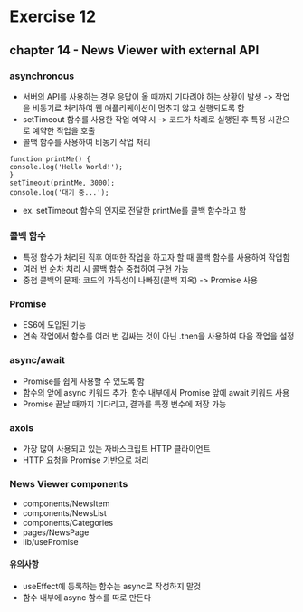 # Exercise 12

## chapter 14 - News Viewer with external API

### asynchronous

- 서버의 API를 사용하는 경우 응답이 올 때까지 기다려야 하는 상황이 발생 -> 작업을 비동기로 처리하여 웹 애플리케이션이 멈추지 않고 실행되도록 함
- setTimeout 함수를 사용한 작업 예약 시 -> 코드가 차례로 실행된 후 특정 시간으로 예약한 작업을 호출
- 콜백 함수를 사용하여 비동기 작업 처리

```
function printMe() {
console.log('Hello World!');
}
setTimeout(printMe, 3000);
console.log('대기 중...');
```

- ex. setTimeout 함수의 인자로 전달한 printMe를 콜백 함수라고 함

### 콜백 함수

- 특정 함수가 처리된 직후 어떠한 작업을 하고자 할 때 콜백 함수를 사용하여 작업함
- 여러 번 순차 처리 시 콜백 함수 중첩하여 구현 가능
- 중첩 콜백의 문제: 코드의 가독성이 나빠짐(콜백 지옥) -> Promise 사용

### Promise

- ES6에 도입된 기능
- 연속 작업에서 함수를 여러 번 감싸는 것이 아닌 .then을 사용하여 다음 작업을 설정

### async/await

- Promise를 쉽게 사용할 수 있도록 함
- 함수의 앞에 async 키워드 추가, 함수 내부에서 Promise 앞에 await 키워드 사용
- Promise 끝날 때까지 기다리고, 결과를 특정 변수에 저장 가능

### axois

- 가장 많이 사용되고 있는 자바스크립트 HTTP 클라이언트
- HTTP 요청을 Promise 기반으로 처리

### News Viewer components

- components/NewsItem
- components/NewsList
- components/Categories
- pages/NewsPage
- lib/usePromise

#### 유의사항

- useEffect에 등록하는 함수는 async로 작성하지 말것
- 함수 내부에 async 함수를 따로 만든다
